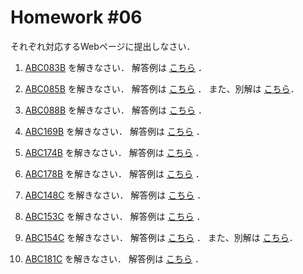 # Homework #06

それぞれ対応するWebページに提出しなさい．

1. [ABC083B](https://atcoder.jp/contests/abs/tasks/abc083_b) を解きなさい．
解答例は [こちら](https://github.com/fumiyanll23/PythonLearning/blob/main/06/src/abc083_b.py) ．

1. [ABC085B](https://atcoder.jp/contests/abs/tasks/abc085_b) を解きなさい．
解答例は [こちら](https://github.com/fumiyanll23/PythonLearning/blob/main/06/src/abc085_b.py) ．
また、別解は [こちら](https://github.com/fumiyanll23/PythonLearning/blob/main/06/src/abc085_b_1.py)．

1. [ABC088B](https://atcoder.jp/contests/abs/tasks/abc088_b) を解きなさい．
解答例は [こちら](https://github.com/fumiyanll23/PythonLearning/blob/main/06/src/abc088_b.py) ．

1. [ABC169B](https://atcoder.jp/contests/abc169/tasks/abc169_b) を解きなさい．
解答例は [こちら](https://github.com/fumiyanll23/PythonLearning/blob/main/06/src/abc169_b.py) ．

1. [ABC174B](https://atcoder.jp/contests/abc174/tasks/abc174_b) を解きなさい．
解答例は [こちら](https://github.com/fumiyanll23/PythonLearning/blob/main/06/src/abc174_b.py) ．

1. [ABC178B](https://atcoder.jp/contests/abc178/tasks/abc178_b) を解きなさい．
解答例は [こちら](https://github.com/fumiyanll23/PythonLearning/blob/main/06/src/abc178_b.py) ．

1. [ABC148C](https://atcoder.jp/contests/abc148/tasks/abc148_c) を解きなさい．
解答例は [こちら](https://github.com/fumiyanll23/PythonLearning/blob/main/06/src/abc148_c.py) ．

1. [ABC153C](https://atcoder.jp/contests/abc153/tasks/abc153_c) を解きなさい．
解答例は [こちら](https://github.com/fumiyanll23/PythonLearning/blob/main/06/src/abc153_c.py) ．

1. [ABC154C](https://atcoder.jp/contests/abc154/tasks/abc154_c) を解きなさい．
解答例は [こちら](https://github.com/fumiyanll23/PythonLearning/blob/main/06/src/abc154_c.py) ．
また、別解は [こちら](https://github.com/fumiyanll23/PythonLearning/blob/main/06/src/abc154_c_1.py)．

1. [ABC181C](https://atcoder.jp/contests/abc181/tasks/abc181_c) を解きなさい．
解答例は [こちら](https://github.com/fumiyanll23/PythonLearning/blob/main/06/src/.py) ．
